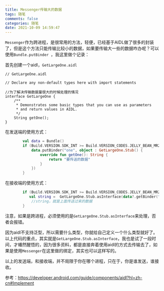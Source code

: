 ```yaml
---
title: Messenger传输大的数据
tags: 随笔
comments: false
categories: 随笔
date: 2021-10-09 14:59:47
---
```

``Messenger``作为跨进程，是很常用的方法，轻便，已经基于AIDL做了很多的封装了，但是这个方法只能传输比较小的数据，如果要传输大一些的数据咋办呢？可以使用``Bundle.putBinder ``，我这里做个记录：
<!--more-->
首先创建一个aidl，``GetLargeOne.aidl``
```aidl
// GetLargeOne.aidl

// Declare any non-default types here with import statements

//为了解决传输数据量很大的时候处理的情况
interface GetLargeOne {
    /**
     * Demonstrates some basic types that you can use as parameters
     * and return values in AIDL.
     */
    String getOne();
}
```
在发送端的使用方式：
```kotlin
        val data = Bundle()
        if (Build.VERSION.SDK_INT >= Build.VERSION_CODES.JELLY_BEAN_MR2) {
            data.putBinder("one", object : GetLargeOne.Stub() {
                override fun getOne(): String {
                    return "要传送的数据"
                }
            })
        }
```
在接收端的使用方式：
```kotlin
        if (Build.VERSION.SDK_INT >= Build.VERSION_CODES.JELLY_BEAN_MR2) {
           val string =  GetLargeOne.Stub.asInterface(data?.getBinder("one")).one
            //string，就是上面传送过来的数据
        }
```
注意，如果是跨进程，必须使用的是``GetLargeOne.Stub.asInterface``来处理，否者会报错。

因为aidl不支持泛型，所以需要什么类型，你就给自己定义一个什么类型就好了。以上代码的重点，其实就是``GetLargeOne.Stub.asInterface``，我也是试了一段时间，才幡然醒悟的，因为很多资料，都是直接奔着使用aidl的方式去传输去了，如果是使用``Messenger``在这里做的绑定，其实也可以这样写的。

以上的发送端，和接收端，并不局限于你在哪个进程，只在于，你是谁发送，谁接收。
 
参考：https://developer.android.com/guide/components/aidl?hl=zh-cn#Implement

